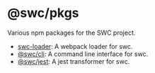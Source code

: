 # @swc/pkgs

Various npm packages for the SWC project.

-   [swc-loader](./packages/swc-loader): A webpack loader for swc.
-   [@swc/cli](./packages/cli): A command line interface for swc.
-   [@swc/jest](./packages/jest): A jest transformer for swc.
